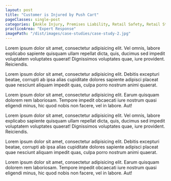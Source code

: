 ```yaml
---
layout: post
title: "Customer is Injured by Push Cart"
pageClasses: single-post
categories: [Ankle Injury, Premises Liability, Retail Safety, Retail Store Liability]
practiceArea: "Expert Response"
imagePath: "/dist/images/case-studies/case-study-2.jpg"
---
```


<p>Lorem ipsum dolor sit amet, consectetur adipisicing elit. Vel omnis, labore explicabo sapiente quisquam ullam repellat dicta, quis, ducimus sed impedit voluptatem voluptates quaerat! Dignissimos voluptates quae, iure provident. Reiciendis.</p>
<p>Lorem ipsum dolor sit amet, consectetur adipisicing elit. Debitis excepturi beatae, corrupti ab ipsa alias cupiditate dolores sapiente adipisci placeat quae nesciunt aliquam impedit quas, culpa porro nostrum animi quaerat.</p>
<p>Lorem ipsum dolor sit amet, consectetur adipisicing elit. Earum quisquam dolorem rem laboriosam. Tempore impedit obcaecati iure nostrum quasi eligendi minus, hic quod nobis non facere, vel in labore. Aut!</p>
<p>Lorem ipsum dolor sit amet, consectetur adipisicing elit. Vel omnis, labore explicabo sapiente quisquam ullam repellat dicta, quis, ducimus sed impedit voluptatem voluptates quaerat! Dignissimos voluptates quae, iure provident. Reiciendis.</p>
<p>Lorem ipsum dolor sit amet, consectetur adipisicing elit. Debitis excepturi beatae, corrupti ab ipsa alias cupiditate dolores sapiente adipisci placeat quae nesciunt aliquam impedit quas, culpa porro nostrum animi quaerat.</p>
<p>Lorem ipsum dolor sit amet, consectetur adipisicing elit. Earum quisquam dolorem rem laboriosam. Tempore impedit obcaecati iure nostrum quasi eligendi minus, hic quod nobis non facere, vel in labore. Aut!</p>
